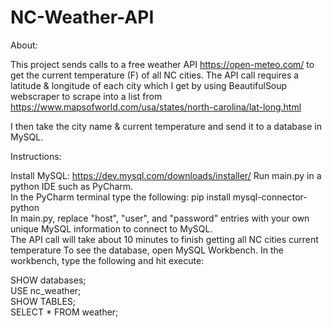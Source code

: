 # NC-Weather-API  
About:  
  
This project sends calls to a free weather API https://open-meteo.com/ to get the current temperature (F) of all NC cities.  The API call requires a latitude & longitude of each city which I get by using BeautifulSoup webscraper to scrape into a list from https://www.mapsofworld.com/usa/states/north-carolina/lat-long.html  
  
I then take the city name & current temperature and send it to a database in MySQL.  

Instructions:  
  
Install MySQL: https://dev.mysql.com/downloads/installer/
Run main.py in a python IDE such as PyCharm.  
In the PyCharm terminal type the following: pip install mysql-connector-python  
In main.py, replace "host", "user", and "password" entries with your own unique MySQL information to connect to MySQL.  
The API call will take about 10 minutes to finish getting all NC cities current temperature
To see the database, open MySQL Workbench.  In the workbench, type the following and hit execute:

SHOW databases;  
USE nc_weather;  
SHOW TABLES;  
SELECT * FROM weather;  
